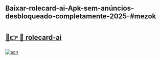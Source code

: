 ## Baixar-rolecard-ai-Apk-sem-anúncios-desbloqueado-completamente-2025-#mezok

# <h2><a href="https://ainizakaria.my?title=rolecard-ai&ref=20M">🔗👉 🔴 rolecard-ai</a></h2>

[![acn](https://github.com/user-attachments/assets/0f9c940e-d8b0-45ae-aac7-cd30a18b3e1c)](https://ainizakaria.my?title=rolecard-ai&ref=20M)


